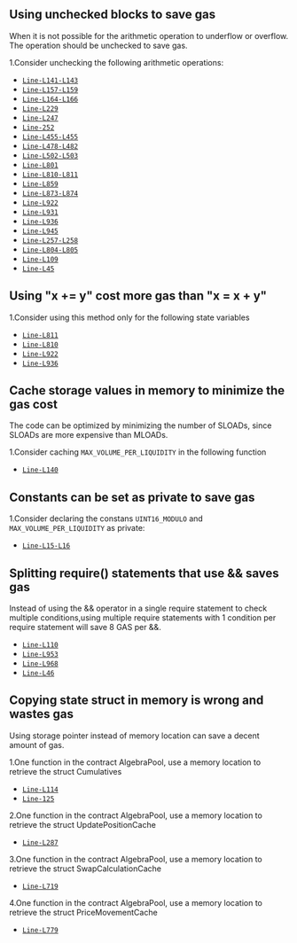## Using unchecked blocks to save gas

When it is not possible for the arithmetic operation to underflow or overflow. The operation should be unchecked to save gas.

1.Consider unchecking the following arithmetic operations:

- [`Line-L141-L143`](https://github.com/code-423n4/2022-09-quickswap/blob/main/src/core/contracts/AlgebraPool.sol#L141-L143)
- [`Line-L157-L159`](https://github.com/code-423n4/2022-09-quickswap/blob/main/src/core/contracts/AlgebraPool.sol#L157-L159)
- [`Line-L164-L166`](https://github.com/code-423n4/2022-09-quickswap/blob/main/src/core/contracts/AlgebraPool.sol#L164-L166)
- [`Line-L229`](https://github.com/code-423n4/2022-09-quickswap/blob/15ea643c85ed936a92d2676a7aabf739b210af39/src/core/contracts/AlgebraPool.sol#L229)
- [`Line-L247`](https://github.com/code-423n4/2022-09-quickswap/blob/15ea643c85ed936a92d2676a7aabf739b210af39/src/core/contracts/AlgebraPool.sol#L247)
- [`Line-252`](https://github.com/code-423n4/2022-09-quickswap/blob/15ea643c85ed936a92d2676a7aabf739b210af39/src/core/contracts/AlgebraPool.sol#L252)
- [`Line-L455-L455`](https://github.com/code-423n4/2022-09-quickswap/blob/main/src/core/contracts/AlgebraPool.sol#L454-L455)
- [`Line-L478-L482`](https://github.com/code-423n4/2022-09-quickswap/blob/main/src/core/contracts/AlgebraPool.sol#L478-L482)
- [`Line-L502-L503`](https://github.com/code-423n4/2022-09-quickswap/blob/main/src/core/contracts/AlgebraPool.sol#L502-L503)
- [`Line-L801`](https://github.com/code-423n4/2022-09-quickswap/blob/15ea643c85ed936a92d2676a7aabf739b210af39/src/core/contracts/AlgebraPool.sol#L801)
- [`Line-L810-L811`](https://github.com/code-423n4/2022-09-quickswap/blob/main/src/core/contracts/AlgebraPool.sol#L810-L811)
- [`Line-L859`](https://github.com/code-423n4/2022-09-quickswap/blob/15ea643c85ed936a92d2676a7aabf739b210af39/src/core/contracts/AlgebraPool.sol#L859)
- [`Line-L873-L874`](https://github.com/code-423n4/2022-09-quickswap/blob/main/src/core/contracts/AlgebraPool.sol#L873-L874)
- [`Line-L922`](https://github.com/code-423n4/2022-09-quickswap/blob/15ea643c85ed936a92d2676a7aabf739b210af39/src/core/contracts/AlgebraPool.sol#L922)
- [`Line-L931`](https://github.com/code-423n4/2022-09-quickswap/blob/15ea643c85ed936a92d2676a7aabf739b210af39/src/core/contracts/AlgebraPool.sol#L931)
- [`Line-L936`](https://github.com/code-423n4/2022-09-quickswap/blob/15ea643c85ed936a92d2676a7aabf739b210af39/src/core/contracts/AlgebraPool.sol#L936)
- [`Line-L945`](https://github.com/code-423n4/2022-09-quickswap/blob/15ea643c85ed936a92d2676a7aabf739b210af39/src/core/contracts/AlgebraPool.sol#L945)
- [`Line-L257-L258`](https://github.com/code-423n4/2022-09-quickswap/blob/main/src/core/contracts/AlgebraPool.sol#L257-L258)
- [`Line-L804-L805`](https://github.com/code-423n4/2022-09-quickswap/blob/main/src/core/contracts/AlgebraPool.sol#L804-L805)
- [`Line-L109`](https://github.com/code-423n4/2022-09-quickswap/blob/15ea643c85ed936a92d2676a7aabf739b210af39/src/core/contracts/AlgebraFactory.sol#L109)
- [`Line-L45`](https://github.com/code-423n4/2022-09-quickswap/blob/15ea643c85ed936a92d2676a7aabf739b210af39/src/core/contracts/DataStorageOperator.sol#L45)

## Using "x += y" cost more gas than "x = x + y"

1.Consider using this method only for the following state variables

- [`Line-L811`](https://github.com/code-423n4/2022-09-quickswap/blob/15ea643c85ed936a92d2676a7aabf739b210af39/src/core/contracts/AlgebraPool.sol#L811)
- [`Line-L810`](https://github.com/code-423n4/2022-09-quickswap/blob/15ea643c85ed936a92d2676a7aabf739b210af39/src/core/contracts/AlgebraPool.sol#L810)
- [`Line-L922`](https://github.com/code-423n4/2022-09-quickswap/blob/15ea643c85ed936a92d2676a7aabf739b210af39/src/core/contracts/AlgebraPool.sol#L922)
- [`Line-L936`](https://github.com/code-423n4/2022-09-quickswap/blob/15ea643c85ed936a92d2676a7aabf739b210af39/src/core/contracts/AlgebraPool.sol#L936)

## Cache storage values in memory to minimize the gas cost

The code can be optimized by minimizing the number of SLOADs, since SLOADs are more expensive than MLOADs.

1.Consider caching `MAX_VOLUME_PER_LIQUIDITY` in the following function

- [`Line-L140`](https://github.com/code-423n4/2022-09-quickswap/blob/15ea643c85ed936a92d2676a7aabf739b210af39/src/core/contracts/DataStorageOperator.sol#L140)

## Constants can be set as private to save gas

1.Consider declaring the constans `UINT16_MODULO` and `MAX_VOLUME_PER_LIQUIDITY` as private:

- [`Line-L15-L16`](https://github.com/code-423n4/2022-09-quickswap/blob/main/src/core/contracts/DataStorageOperator.sol#L15-L16)

## Splitting require() statements that use && saves gas

Instead of using the && operator in a single require statement to check multiple conditions,using multiple require statements with 1 condition 
per require statement will save 8 GAS per &&.

- [`Line-L110`](https://github.com/code-423n4/2022-09-quickswap/blob/15ea643c85ed936a92d2676a7aabf739b210af39/src/core/contracts/AlgebraFactory.sol#L110)
- [`Line-L953`](https://github.com/code-423n4/2022-09-quickswap/blob/15ea643c85ed936a92d2676a7aabf739b210af39/src/core/contracts/AlgebraPool.sol#L953)
- [`Line-L968`](https://github.com/code-423n4/2022-09-quickswap/blob/15ea643c85ed936a92d2676a7aabf739b210af39/src/core/contracts/AlgebraPool.sol#L968)
- [`Line-L46`](https://github.com/code-423n4/2022-09-quickswap/blob/15ea643c85ed936a92d2676a7aabf739b210af39/src/core/contracts/DataStorageOperator.sol#L46)

## Copying state struct in memory is wrong and wastes gas

Using storage pointer instead of memory location can save a decent amount of gas.

1.One function in the contract AlgebraPool, use a memory location to retrieve the struct Cumulatives
- [`Line-L114`](https://github.com/code-423n4/2022-09-quickswap/blob/15ea643c85ed936a92d2676a7aabf739b210af39/src/core/contracts/AlgebraPool.sol#L114)
- [`Line-125`](https://github.com/code-423n4/2022-09-quickswap/blob/15ea643c85ed936a92d2676a7aabf739b210af39/src/core/contracts/AlgebraPool.sol#L125)

2.One function in the contract AlgebraPool, use a memory location to retrieve the struct UpdatePositionCache
- [`Line-L287`](https://github.com/code-423n4/2022-09-quickswap/blob/15ea643c85ed936a92d2676a7aabf739b210af39/src/core/contracts/AlgebraPool.sol#L287)

3.One function in the contract AlgebraPool, use a memory location to retrieve the struct SwapCalculationCache
- [`Line-L719`](https://github.com/code-423n4/2022-09-quickswap/blob/15ea643c85ed936a92d2676a7aabf739b210af39/src/core/contracts/AlgebraPool.sol#L719)

4.One function in the contract AlgebraPool, use a memory location to retrieve the struct PriceMovementCache
- [`Line-L779`](https://github.com/code-423n4/2022-09-quickswap/blob/15ea643c85ed936a92d2676a7aabf739b210af39/src/core/contracts/AlgebraPool.sol#L779)
